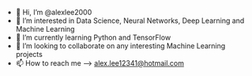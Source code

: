 - 👋 Hi, I’m @alexlee2000
- 👀 I’m interested in Data Science, Neural Networks, Deep Learning and Machine Learning 
- 🌱 I’m currently learning Python and TensorFlow
- 💞️ I’m looking to collaborate on any interesting Machine Learning projects
- 📫 How to reach me --> alex.lee12341@hotmail.com

<!---
alexlee2000/alexlee2000 is a ✨ special ✨ repository because its `README.md` (this file) appears on your GitHub profile.
You can click the Preview link to take a look at your changes.
--->
